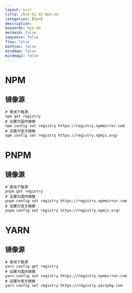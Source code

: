 ```yaml
---
layout: post
title: 2024-01-02-Npm.md
categories: [Npm]
description: 
keywords: Npm.md
mermaid: false
sequence: false
flow: false
mathjax: false
mindmap: false
mindmap2: false
---
```

# NPM

## 镜像源

```shell
# 查询下载源
npm get registry
# 设置为国内镜像
npm config set registry https://registry.npmmirror.com
# 设置为官方镜像
npm config set registry https://registry.npmjs.org/
```





# PNPM

## 镜像源

```shell
# 查询下载源
pnpm get registry
# 设置为国内镜像
pnpm config set registry https://registry.npmmirror.com
# 设置为官方镜像
pnpm config set registry https://registry.npmjs.org/
```



# YARN

## 镜像源

```shell
# 查询下载源
yarn config get registry
# 设置为国内镜像
yarn config set registry https://registry.npmmirror.com
# 设置为官方镜像
yarn config set registry https://registry.yarnpkg.com
```
